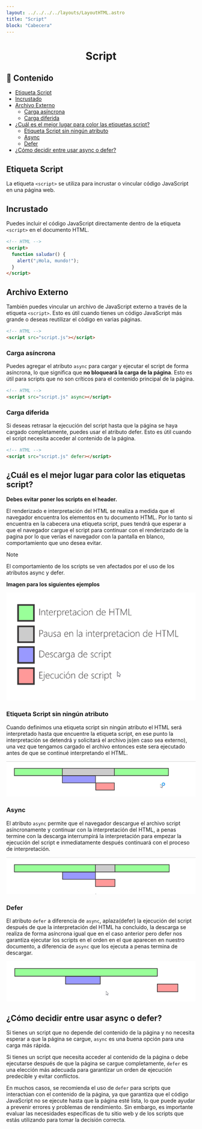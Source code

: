 ```yaml
---
layout: ../../../../layouts/LayoutHTML.astro
title: "Script"
block: "Cabecera"
---
```


<h1 align="center">Script</h1>

<h2>📑 Contenido</h2>

- [Etiqueta Script](#etiqueta-script)
- [Incrustado](#incrustado)
- [Archivo Externo](#archivo-externo)
  - [Carga asíncrona](#carga-asíncrona)
  - [Carga diferida](#carga-diferida)
- [¿Cuál es el mejor lugar para color las etiquetas script?](#cuál-es-el-mejor-lugar-para-color-las-etiquetas-script)
  - [Etiqueta Script sin ningún atributo](#etiqueta-script-sin-ningún-atributo)
  - [Async](#async)
  - [Defer](#defer)
- [¿Cómo decidir entre usar async o defer?](#cómo-decidir-entre-usar-async-o-defer)

## Etiqueta Script

La etiqueta `<script>` se utiliza para incrustar o vincular código JavaScript en una página web.

## Incrustado

Puedes incluir el código JavaScript directamente dentro de la etiqueta` <script>` en el documento HTML.

```html
<!-- HTML -->
<script>
  function saludar() {
    alert("¡Hola, mundo!");
  }
</script>
```

## Archivo Externo

También puedes vincular un archivo de JavaScript externo a través de la etiqueta `<script>`. Esto es útil cuando tienes un código JavaScript más grande o deseas reutilizar el código en varias páginas.

```html
<!-- HTML -->
<script src="script.js"></script>
```

### Carga asíncrona

Puedes agregar el atributo `async` para cargar y ejecutar el script de forma asíncrona, lo que significa que **no bloqueará la carga de la página**. Esto es útil para scripts que no son críticos para el contenido principal de la página.

```html
<!-- HTML -->
<script src="script.js" async></script>
```

### Carga diferida

Si deseas retrasar la ejecución del script hasta que la página se haya cargado completamente, puedes usar el atributo defer. Esto es útil cuando el script necesita acceder al contenido de la página.

```html
<!-- HTML -->
<script src="script.js" defer></script>
```

## ¿Cuál es el mejor lugar para color las etiquetas script?

**Debes evitar poner los scripts en el header.**

El renderizado e interpretación del HTML se realiza a medida que el navegador encuentra los elementos en tu documento HTML. Por lo tanto si encuentra en la cabecera una etiqueta script, pues tendrá que esperar a que el navegador cargue el script para continuar con el renderizado de la pagina por lo que verías el navegador con la pantalla en blanco, comportamiento que uno desea evitar.

> [!NOTE]
>
> El comportamiento de los scripts se ven afectados por el uso de los atributos async y defer.

**Imagen para los siguientes ejemplos**

![Ejemplo carga script](./img/flujo-script.png)

### Etiqueta Script sin ningún atributo

Cuando definimos una etiqueta script sin ningún atributo el HTML será interpretado hasta que encuentre la etiqueta script, en ese punto la interpretación se detendrá y solicitará el archivo js(en caso sea externo), una vez que tengamos cargado el archivo entonces este sera ejecutado antes de que se continué interpretando el HTML.

![Script sin ningún atributo](./img/script-sin-atributo.png)

### Async

El atributo `async` permite que el navegador descargue el archivo script asíncronamente y continuar con la interpretación del HTML, a penas termine con la descarga interrumpirá la interpretación para empezar la ejecución del script e inmediatamente después continuará con el proceso de interpretación.

![Script Async](./img/script-async.png)

### Defer

El atributo `defer` a diferencia de `async`, aplaza(defer) la ejecución del script después de que la interpretación del HTML ha concluido, la descarga se realiza de forma asíncrona igual que en el caso anterior pero defer nos garantiza ejecutar los scripts en el orden en el que aparecen en nuestro documento, a diferencia de `async` que los ejecuta a penas termina de descargar.

![Script Async](./img/script-defer.png)

## ¿Cómo decidir entre usar async o defer?

Si tienes un script que no depende del contenido de la página y no necesita esperar a que la página se cargue, `async` es una buena opción para una carga más rápida.

Si tienes un script que necesita acceder al contenido de la página o debe ejecutarse después de que la página se cargue completamente, `defer` es una elección más adecuada para garantizar un orden de ejecución predecible y evitar conflictos.

En muchos casos, se recomienda el uso de `defer` para scripts que interactúan con el contenido de la página, ya que garantiza que el código JavaScript no se ejecute hasta que la página esté lista, lo que puede ayudar a prevenir errores y problemas de rendimiento. Sin embargo, es importante evaluar las necesidades específicas de tu sitio web y de los scripts que estás utilizando para tomar la decisión correcta.
